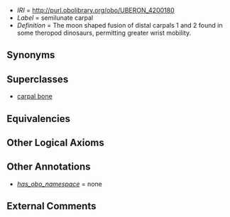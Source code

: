  * *IRI* = http://purl.obolibrary.org/obo/UBERON_4200180
 * *Label* = semilunate carpal
 * *Definition* = The moon shaped fusion of distal carpals 1 and 2 found in some theropod dinosaurs, permitting greater wrist mobility. 

## Synonyms


## Superclasses

 * [carpal bone](../../UBERON/35/UBERON_0001435.md)

## Equivalencies


## Other Logical Axioms


## Other Annotations

 * *[has_obo_namespace](../../ce/oboInOwl#hasOBONamespace.md)* = none

## External Comments

